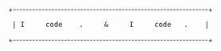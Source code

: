 <div align="center">
+-------------------------------------------------------------+

<samp>| I &nbsp;&nbsp;&nbsp; code&nbsp;&nbsp;&nbsp; . &nbsp;&nbsp;&nbsp; & &nbsp;&nbsp;&nbsp; I &nbsp;&nbsp;&nbsp; code &nbsp; . &nbsp;&nbsp;&nbsp;| </samp>

+-------------------------------------------------------------+
</div>